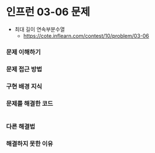 # 인프런 03-06 문제

- 최대 길이 연속부분수열
    - https://cote.inflearn.com/contest/10/problem/03-06

### 문제 이해하기



### 문제 접근 방법



### 구현 배경 지식



### 문제를 해결한 코드

```java

```

### 다른 해결법



### 해결하지 못한 이유

